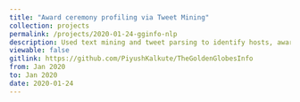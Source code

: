 ```yaml
---
title: "Award ceremony profiling via Tweet Mining"
collection: projects 
permalink: /projects/2020-01-24-gginfo-nlp
description: Used text mining and tweet parsing to identify hosts, awards, nominees, winners and presenters for the "Golden Globes 2020", along with best/worst/sad/funny moments, red carpet highlights, and snubs, all through sentiment analysis, generalizable for any award ceremony (Oscars).
viewable: false
gitlink: https://github.com/PiyushKalkute/TheGoldenGlobesInfo
from: Jan 2020
to: Jan 2020 
date: 2020-01-24
---
```

